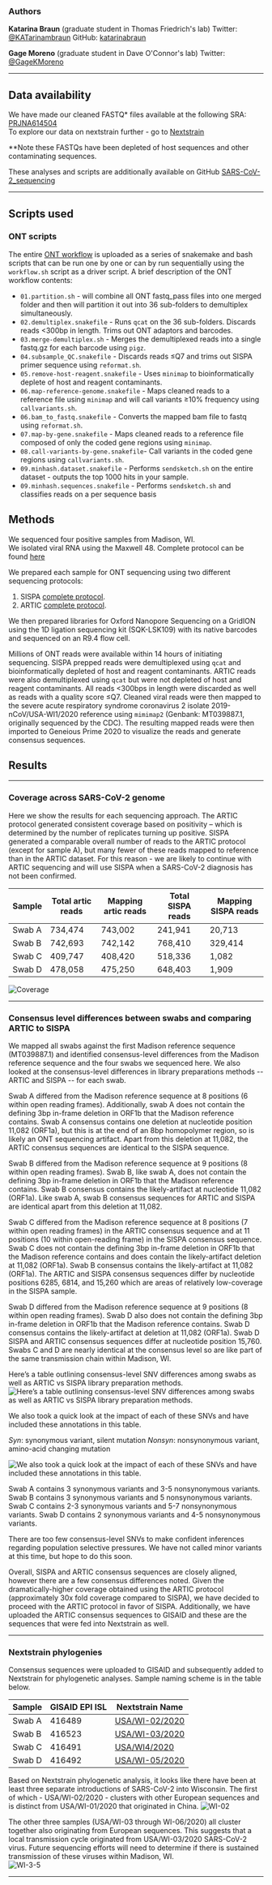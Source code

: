 ### Authors

**Katarina Braun** (graduate student in Thomas Friedrich's lab)  Twitter: [@KATarinambraun](https://twitter.com/KATarinambraun) GitHub: [katarinabraun](https://github.com/katarinabraun)

**Gage Moreno** (graduate student in Dave O'Connor's lab) Twitter: [@GageKMoreno](https://twitter.com/GageKMoreno)

---------------------
## Data availability

We have made our cleaned FASTQ* files available at the following SRA: [PRJNA614504](https://www.ncbi.nlm.nih.gov/bioproject/PRJNA614504)  
To explore our data on nextstrain further - go to [Nextstrain](https://nextstrain.org/ncov?s=USA/WI-02/2020)

**Note these FASTQs have been depleted of host sequences and other contaminating sequences.

These analyses and scripts are additionally available on GitHub [SARS-CoV-2_sequencing](https://github.com/katarinabraun/SARS-CoV-2_sequencing)

---------------------
## Scripts used
### ONT scripts
The entire [ONT workflow](https://openresearch.labkey.com/wiki/ZEST/Ncov/download.view?entityId=4eb3b231-36df-1038-8f6c-473ee5860183&name=ONT_Workflow.zip) is uploaded as a series of snakemake and bash scripts that can be run one by one or can by run sequentially using the `workflow.sh` script as a driver script.
A brief description of the ONT workflow contents:
- `01.partition.sh` - will combine all ONT fastq_pass files into one merged folder and then will partition it out into 36 sub-folders to demultiplex simultaneously.
- `02.demultiplex.snakefile` - Runs `qcat` on the 36 sub-folders. Discards reads <300bp in length. Trims out ONT adaptors and barcodes.
- `03.merge-demultiplex.sh` - Merges the demultiplexed reads into a single fastq.gz for each barcode using `pigz`.
- `04.subsample_QC.snakefile` - Discards reads ≤Q7 and trims out SISPA primer sequence using `reformat.sh`.
- `05.remove-host-reagent.snakefile` - Uses `minimap` to bioinformatically deplete of host and reagent contaminants.
- `06.map-reference-genome.snakefile` - Maps cleaned reads to a reference file using `minimap` and will call variants ≥10% frequency using `callvariants.sh`.
- `06.bam_to_fastq.snakefile` - Converts the mapped bam file to fastq using `reformat.sh`.
- `07.map-by-gene.snakefile` - Maps cleaned reads to a reference file composed of only the coded gene regions using `minimap`.
- `08.call-variants-by-gene.snakefile`- Call variants in the coded gene regions using `callvariants.sh`.
- `09.minhash.dataset.snakefile` - Performs `sendsketch.sh` on the entire dataset - outputs the top 1000 hits in your sample.
- `09.minhash.sequences.snakefile` - Performs `sendsketch.sh` and classifies reads on a per sequence basis

## Methods
We sequenced four positive samples from Madison, WI.  
We isolated viral RNA using the Maxwell 48. Complete protocol can be found [here](https://openresearch.labkey.com/wiki/ZEST/Ncov/download.view?entityId=b803632d-48fb-1038-80cc-8e513fde0084&name=Maxwell%20RSC%20Viral%20Total%20Nucleic%20Acid%20Purification%20Kit%20TM420.pdf)

We prepared each sample for ONT sequencing using two different sequencing protocols: 
1. SISPA [complete protocol](https://www.protocols.io/view/sequence-independent-single-primer-amplification-o-bckxiuxn).  
2. ARTIC [complete protocol](https://www.protocols.io/view/ncov-2019-sequencing-protocol-bbmuik6w).

We then prepared libraries for Oxford Nanopore Sequencing on a GridION using the 1D ligation sequencing kit (SQK-LSK109) with its native barcodes and sequenced on an R9.4 flow cell. 

Millions of ONT reads were available within 14 hours of initiating sequencing. SISPA prepped reads were demultiplexed using `qcat` and bioinformatically depleted of host and reagent contaminants. ARTIC reads were also demultiplexed using `qcat` but were not depleted of host and reagent contaminants. All reads <300bps in length were discarded as well as reads with a quality score ≤Q7. Cleaned viral reads were then mapped to the severe acute respiratory syndrome coronavirus 2 isolate 2019-nCoV/USA-WI1/2020 reference using `mimimap2` (Genbank: MT039887.1, originally sequenced by the CDC).  The resulting mapped reads were then imported to Geneious Prime 2020 to visualize the reads and generate consensus sequences.

## Results
---------------------
### Coverage across SARS-CoV-2 genome
Here we show the results for each sequencing approach. The ARTIC protocol generated consistent coverage based on positivity – which is determined by the number of replicates turning up positive. SISPA generated a comparable overall number of reads to the ARTIC protocol (except for sample A), but many fewer of these reads mapped to reference than in the ARTIC dataset. For this reason - we are likely to continue with ARTIC sequencing and will use SISPA when a SARS-CoV-2 diagnosis has not been confirmed. 

| Sample  | Total artic reads | Mapping artic reads | Total SISPA reads | Mapping SISPA reads |
|---------|-------------------|---------------------|-------------------|---------------------|
| Swab A |734,474           | 743,002             | 241,941           | 20,713              |
| Swab B | 742,693           | 742,142             | 768,410           | 329,414             |
| Swab C | 409,747           | 408,420             | 518,336           | 1,082               |
| Swab D | 478,058           | 475,250             | 648,403           | 1,909               |

![Coverage](figures/ArticvsSISPA_Coverage.png)

---------------------
### Consensus level differences between swabs and comparing ARTIC to SISPA

We mapped all swabs against the first Madison reference sequence (MT039887.1) and identified consensus-level differences from the Madison reference sequence and the four swabs we sequenced here. We also looked at the consensus-level differences in library preparations methods -- ARTIC and SISPA -- for each swab. 

Swab A differed from the Madison reference sequence at 8 positions (6 within open reading frames). Additionally, swab A does not contain the defining 3bp in-frame deletion in ORF1b that the Madison reference contains. Swab A consensus contains one deletion at nucleotide position 11,082 (ORF1a), but this is at the end of an 8bp homopolymer region, so is likely an ONT sequencing artifact. Apart from this deletion at 11,082, the ARTIC consensus sequences are identical to the SISPA sequence. 

Swab B differed from the Madison reference sequence at 9 positions (8 within open reading frames). Swab B, like swab A, does not contain the defining 3bp in-frame deletion in ORF1b that the Madison reference contains. Swab B consensus contains the likely-artifact at nucleotide 11,082 (ORF1a). Like swab A, swab B consensus sequences for ARTIC and SISPA are identical apart from this deletion at 11,082. 

Swab C differed from the Madison reference sequence at 8 positions (7 within open reading frames) in the ARTIC consensus sequence and at 11 positions (10 within open-reading frame) in the SISPA consensus sequence. Swab C does not contain the defining 3bp in-frame deletion in ORF1b that the Madison reference contains and does contain the likely-artifact deletion at 11,082 (ORF1a).  Swab B consensus contains the likely-artifact at 11,082 (ORF1a). The ARTIC and SISPA consensus sequences differ by nucleotide positions 6285, 6814, and 15,260 which are areas of relatively low-coverage in the SISPA sample. 

Swab D differed from the Madison reference sequence at 9 positions (8 within open reading frames). Swab D also does not contain the defining 3bp in-frame deletion in ORF1b that the Madison reference contains. Swab D consensus contains the likely-artifact at deletion at 11,082 (ORF1a). Swab D SISPA and ARTIC consensus sequences differ at nucleotide position 15,760. Swabs C and D are nearly identical at the consensus level so are like part of the same transmission chain within Madison, WI. 

Here’s a table outlining consensus-level SNV differences among swabs as well as ARTIC vs SISPA library preparation methods.
![Here’s a table outlining consensus-level SNV differences among swabs as well as ARTIC vs SISPA library preparation methods.](figures/consensus_SNV_differences.png)

We also took a quick look at the impact of each of these SNVs and have included these annotations in this table.

*Syn*: synonymous variant, silent mutation
*Nonsyn*: nonsynonymous variant, amino-acid changing mutation 

![We also took a quick look at the impact of each of these SNVs and have included these annotations in this table.](figures/SNV_annotations.png)

Swab A contains 3 synonymous variants and 3-5 nonsynonymous variants.  
Swab B contains 3 synonymous variants and 5 nonsynonymous variants. 
Swab C contains 2-3 synonymous variants and 5-7 nonsynonymous variants. 
Swab D contains 2 synonymous variants and 4-5 nonsynonymous variants. 

There are too few consensus-level SNVs to make confident inferences regarding population selective pressures. We have not called minor variants at this time, but hope to do this soon. 

Overall, SISPA and ARTIC consensus sequences are closely aligned, however there are a few consensus differences noted. Given the dramatically-higher coverage obtained using the ARTIC protocol (approximately 30x fold coverage compared to SISPA), we have decided to proceed with the ARTIC protocol in favor of SISPA. Additionally, we have uploaded the ARTIC consensus sequences to GISAID and these are the sequences that were fed into Nextstrain as well. 

---------------------
### Nextstrain phylogenies 
Consensus sequences were uploaded to GISAID and subsequently added to Nextstrain for phylogenetic analyses. Sample naming scheme is in the table below. 

| Sample  | GISAID EPI ISL | Nextstrain Name |
|---------|----------------|-----------------|
| Swab A | 416489         | [USA/WI-02/2020](https://nextstrain.org/ncov?s=USA/WI-02/2020)  |
| Swab B | 416523         | [USA/WI-03/2020](https://nextstrain.org/ncov?s=USA/WI-03/2020)   |
| Swab C | 416491         | [USA/WI4/2020](https://nextstrain.org/ncov?s=USA/WI4/2020)     |
| Swab D | 416492         | [USA/WI-05/2020](https://nextstrain.org/ncov?s=USA/WI-05/2020)   |

Based on Nextstrain phylogenetic analysis, it looks like there have been at least three separate introductions of SARS-CoV-2 into Wisconsin. The first of which - USA/WI-02/2020 - clusters with other European sequences and is distinct from USA/WI-01/2020 that originated in China. 
![WI-02](figures/WI-2.png) 

The other three samples (USA/WI-03 through WI-06/2020) all cluster together also originating from European sequences. This suggests that a local transmission cycle originated from USA/WI-03/2020 SARS-CoV-2 virus. Future sequencing efforts will need to determine if there is sustained transmission of these viruses within Madison, WI.  
![WI-3-5](figures/WI-3-5.png)

---------------------
